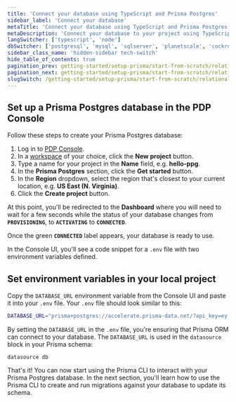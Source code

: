 ```yaml
---
title: 'Connect your database using TypeScript and Prisma Postgres'
sidebar_label: 'Connect your database'
metaTitle: 'Connect your database using TypeScript and Prisma Postgres'
metaDescription: 'Connect your database to your project using TypeScript and Prisma Postgres'
langSwitcher: ['typescript', 'node']
dbSwitcher: ['postgresql', 'mysql', 'sqlserver', 'planetscale', 'cockroachdb', 'prismaPostgres']
sidebar_class_name: 'hidden-sidebar tech-switch'
hide_table_of_contents: true
pagination_prev: getting-started/setup-prisma/start-from-scratch/relational-databases-typescript-prismaPostgres
pagination_next: getting-started/setup-prisma/start-from-scratch/relational-databases/using-prisma-migrate-typescript-prismaPostgres
slugSwitch: /getting-started/setup-prisma/start-from-scratch/relational-databases/connect-your-database-
---
```


## Set up a Prisma Postgres database in the PDP Console

Follow these steps to create your Prisma Postgres database:

1. Log in to [PDP Console](https://console.prisma.io/).
1. In a [workspace](/platform/about#workspace) of your choice, click the **New project** button.
1. Type a name for your project in the **Name** field, e.g. **hello-ppg**.
1. In the **Prisma Postgres** section, click the **Get started** button.
1. In the **Region** dropdown, select the region that's closest to your current location, e.g. **US East (N. Virginia)**.
1. Click the **Create project** button.

At this point, you'll be redirected to the **Dashboard** where you will need to wait for a few seconds while the status of your database changes from **`PROVISIONING`**, to **`ACTIVATING`** to **`CONNECTED`**.

Once the green **`CONNECTED`** label appears, your database is ready to use.

In the Console UI, you'll see a code snippet for a `.env` file with two environment variables defined.

## Set environment variables in your local project

Copy the `DATABASE_URL` environment variable from the Console UI and paste it into your `.env` file. Your `.env` file should look similar to this:

```bash file=.env no-copy
DATABASE_URL="prisma+postgres://accelerate.prisma-data.net/?api_key=ey..."
```

By setting the  `DATABASE_URL` in the `.env` file, you're ensuring that Prisma ORM can connect to your database. The `DATABASE_URL` is used in the `datasource` block in your Prisma schema:

```prisma file=prisma/schema.prisma
datasource db 
```

That's it! You can now start using the Prisma CLI to interact with your Prisma Postgres database. In the next section, you'll learn how to use the Prisma CLI to create and run migrations against your database to update its schema.